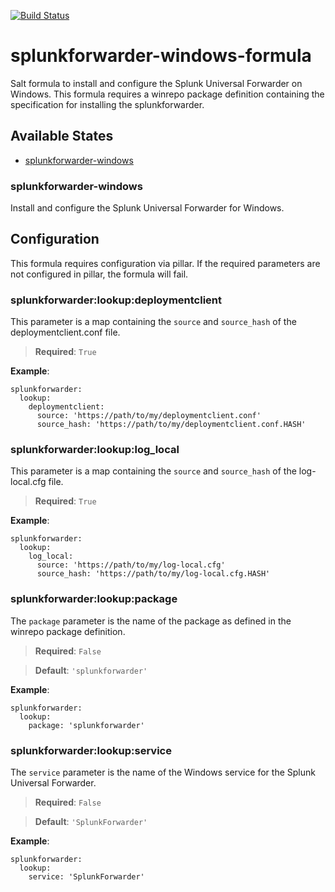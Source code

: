 [![Build Status](https://travis-ci.org/plus3it/splunkfowarder-windows-formula.svg?branch=master)](https://travis-ci.org/plus3it/splunkfowarder-windows-formula)

# splunkforwarder-windows-formula
Salt formula to install and configure the Splunk Universal Forwarder on
Windows. This formula requires a winrepo package definition containing the
specification for installing the splunkforwarder.


## Available States

- [splunkforwarder-windows](#splunkforwarder-windows)


### splunkforwarder-windows

Install and configure the Splunk Universal Forwarder for Windows.

## Configuration

This formula requires configuration via pillar. If the required parameters are
not configured in pillar, the formula will fail.

### splunkforwarder:lookup:deploymentclient

This parameter is a map containing the `source` and `source_hash` of the
deploymentclient.conf file.

>**Required**: `True`

**Example**:

```
splunkforwarder:
  lookup:
    deploymentclient:
      source: 'https://path/to/my/deploymentclient.conf'
      source_hash: 'https://path/to/my/deploymentclient.conf.HASH'
```

### splunkforwarder:lookup:log_local

This parameter is a map containing the `source` and `source_hash` of the
log-local.cfg file.

>**Required**: `True`

**Example**:

```
splunkforwarder:
  lookup:
    log_local:
      source: 'https://path/to/my/log-local.cfg'
      source_hash: 'https://path/to/my/log-local.cfg.HASH'
```

### splunkforwarder:lookup:package

The `package` parameter is the name of the package as defined in the winrepo
package definition.

>**Required**: `False`

>**Default**: `'splunkforwarder'`

**Example**:

```
splunkforwarder:
  lookup:
    package: 'splunkforwarder'
```

### splunkforwarder:lookup:service

The `service` parameter is the name of the Windows service for the Splunk
Universal Forwarder.

>**Required**: `False`

>**Default**: `'SplunkForwarder'`

**Example**:

```
splunkforwarder:
  lookup:
    service: 'SplunkForwarder'
```
